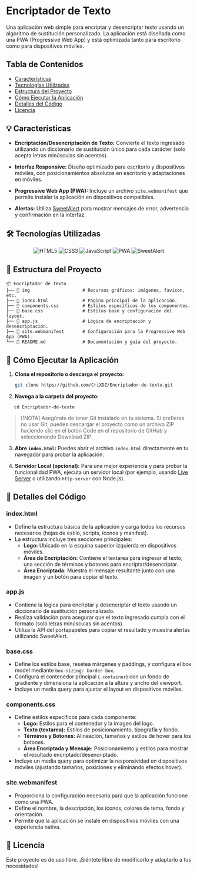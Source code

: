 # Encriptador de Texto

Una aplicación web simple para encriptar y desencriptar texto usando un algoritmo de sustitución personalizado. La aplicación está diseñada como una PWA (Progressive Web App) y está optimizada tanto para escritorio como para dispositivos móviles.

## Tabla de Contenidos

- [ Características](#-características)
- [ Tecnologías Utilizadas](#-tecnologías-utilizadas)
- [ Estructura del Proyecto](#-estructura-del-proyecto)
- [ Cómo Ejecutar la Aplicación](#-cómo-ejecutar-la-aplicación)
- [ Detalles del Código](#-detalles-del-código)
- [ Licencia](#-licencia)

## 💡 Características

- **Encriptación/Desencriptación de Texto:**
  Convierte el texto ingresado utilizando un diccionario de sustitución único para cada carácter (solo acepta letras minúsculas sin acentos).

- **Interfaz Responsive:**
  Diseño optimizado para escritorio y dispositivos móviles, con posicionamientos absolutos en escritorio y adaptaciones en móviles.

- **Progressive Web App (PWA):**
  Incluye un archivo `site.webmanifest` que permite instalar la aplicación en dispositivos compatibles.

- **Alertas:**
  Utiliza [SweetAlert](https://sweetalert.js.org/) para mostrar mensajes de error, advertencia y confirmación en la interfaz.

## 🛠️ Tecnologías Utilizadas

<p align="center">
  <img src="https://img.shields.io/badge/HTML5-E34F26?style=for-the-badge&logo=html5&logoColor=white" alt="HTML5" />
  <img src="https://img.shields.io/badge/CSS3-1572B6?style=for-the-badge&logo=css3&logoColor=white" alt="CSS3" />
  <img src="https://img.shields.io/badge/JavaScript-F7DF1E?style=for-the-badge&logo=javascript&logoColor=black" alt="JavaScript" />
  <img src="https://img.shields.io/badge/PWA-0A3871?style=for-the-badge&logo=google-chrome&logoColor=white" alt="PWA" />
  <img src="https://img.shields.io/badge/SweetAlert-FF5733?style=for-the-badge&logo=sweetalert&logoColor=white" alt="SweetAlert" />
</p>

## 📂 Estructura del Proyecto

```
📦 Encriptador de Texto
├── 📁 img                    # Recursos gráficos: imágenes, favicon, etc.
├── 📄 index.html             # Página principal de la aplicación.
├── 📄 components.css         # Estilos específicos de los componentes.
├── 📄 base.css               # Estilos base y configuración del layout.
├── 📄 app.js                 # Lógica de encriptación y desencriptación.
├── 📄 site.webmanifest       # Configuración para la Progressive Web App (PWA).
└── 📄 README.md              # Documentación y guía del proyecto.
```

## 🚀 Cómo Ejecutar la Aplicación

1. **Clona el repositorio o descarga el proyecto:**

   ```bash
   git clone https://github.com/CriXDZ/Encriptador-de-texto.git
   ```

2. **Navega a la carpeta del proyecto:**

```
   cd Encriptador-de-texto
```

> [!NOTA]
> Asegúrate de tener Git instalado en tu sistema. Si prefieres no usar Git, puedes descargar el proyecto como un archivo ZIP haciendo clic en el botón Code en el repositorio de GitHub y seleccionando Download ZIP.

3. **Abre `index.html`:**
   Puedes abrir el archivo `index.html` directamente en tu navegador para probar la aplicación.

4. **Servidor Local (opcional):**
   Para una mejor experiencia y para probar la funcionalidad PWA, ejecuta un servidor local (por ejemplo, usando [Live Server](https://marketplace.visualstudio.com/items?itemName=ritwickdey.LiveServer) o utilizando `http-server` con Node.js).

## 📝 Detalles del Código

### index.html

- Define la estructura básica de la aplicación y carga todos los recursos necesarios (hojas de estilo, scripts, íconos y manifest).
- La estructura incluye tres secciones principales:
  - **Logo:** Ubicado en la esquina superior izquierda en dispositivos móviles.
  - **Área de Encriptación:** Contiene el textarea para ingresar el texto, una sección de términos y botones para encriptar/desencriptar.
  - **Área Encriptada:** Muestra el mensaje resultante junto con una imagen y un botón para copiar el texto.

### app.js

- Contiene la lógica para encriptar y desencriptar el texto usando un diccionario de sustitución personalizado.
- Realiza validación para asegurar que el texto ingresado cumpla con el formato (solo letras minúsculas sin acentos).
- Utiliza la API del portapapeles para copiar el resultado y muestra alertas utilizando SweetAlert.

### base.css

- Define los estilos base, resetea márgenes y paddings, y configura el box model mediante `box-sizing: border-box`.
- Configura el contenedor principal (`.container`) con un fondo de gradiente y dimensiona la aplicación a la altura y ancho del viewport.
- Incluye un media query para ajustar el layout en dispositivos móviles.

### components.css

- Define estilos específicos para cada componente:
  - **Logo:** Estilos para el contenedor y la imagen del logo.
  - **Texto (textarea):** Estilos de posicionamiento, tipografía y fondo.
  - **Términos y Botones:** Alineación, tamaños y estilos de hover para los botones.
  - **Área Encriptada y Mensaje:** Posicionamiento y estilos para mostrar el resultado encriptado/desencriptado.
- Incluye un media query para optimizar la responsividad en dispositivos móviles (ajustando tamaños, posiciones y eliminando efectos hover).

### site.webmanifest

- Proporciona la configuración necesaria para que la aplicación funcione como una PWA.
- Define el nombre, la descripción, los íconos, colores de tema, fondo y orientación.
- Permite que la aplicación se instale en dispositivos móviles con una experiencia nativa.

## 📌 Licencia

Este proyecto es de uso libre. ¡Siéntete libre de modificarlo y adaptarlo a tus necesidades!
